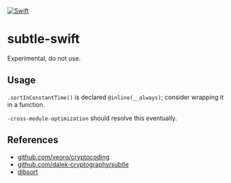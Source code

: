 [![Swift](https://github.com/nixberg/subtle-swift/actions/workflows/swift.yml/badge.svg)](
https://github.com/nixberg/subtle-swift/actions/workflows/swift.yml)

# subtle-swift

Experimental, do not use.

## Usage

`.sortInConstantTime()` is declared `@inline(__always)`; consider wrapping it in a function.

`-cross-module-optimization` should resolve this eventually.

## References

- [github.com/veorq/cryptocoding](https://github.com/veorq/cryptocoding)
- [github.com/dalek-cryptography/subtle](https://github.com/dalek-cryptography/subtle)
- [djbsort](https://sorting.cr.yp.to/)
